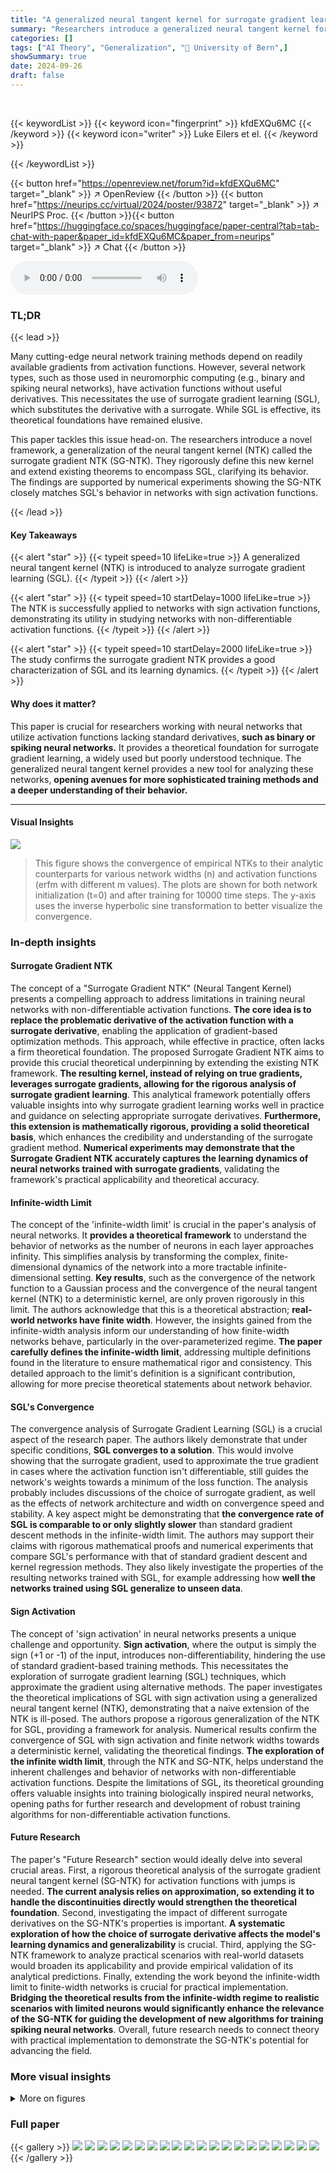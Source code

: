 ```yaml
---
title: "A generalized neural tangent kernel for surrogate gradient learning"
summary: "Researchers introduce a generalized neural tangent kernel for analyzing surrogate gradient learning in neural networks with non-differentiable activation functions, providing a strong theoretical foun..."
categories: []
tags: ["AI Theory", "Generalization", "🏢 University of Bern",]
showSummary: true
date: 2024-09-26
draft: false
---
```


<br>

{{< keywordList >}}
{{< keyword icon="fingerprint" >}} kfdEXQu6MC {{< /keyword >}}
{{< keyword icon="writer" >}} Luke Eilers et el. {{< /keyword >}}
 
{{< /keywordList >}}

{{< button href="https://openreview.net/forum?id=kfdEXQu6MC" target="_blank" >}}
↗ OpenReview
{{< /button >}}
{{< button href="https://neurips.cc/virtual/2024/poster/93872" target="_blank" >}}
↗ NeurIPS Proc.
{{< /button >}}{{< button href="https://huggingface.co/spaces/huggingface/paper-central?tab=tab-chat-with-paper&paper_id=kfdEXQu6MC&paper_from=neurips" target="_blank" >}}
↗ Chat
{{< /button >}}



<audio controls>
    <source src="https://ai-paper-reviewer.com/kfdEXQu6MC/podcast.wav" type="audio/wav">
    Your browser does not support the audio element.
</audio>


### TL;DR


{{< lead >}}

Many cutting-edge neural network training methods depend on readily available gradients from activation functions.  However, several network types, such as those used in neuromorphic computing (e.g., binary and spiking neural networks), have activation functions without useful derivatives. This necessitates the use of surrogate gradient learning (SGL), which substitutes the derivative with a surrogate.  While SGL is effective, its theoretical foundations have remained elusive.

This paper tackles this issue head-on.  The researchers introduce a novel framework, a generalization of the neural tangent kernel (NTK) called the surrogate gradient NTK (SG-NTK). They rigorously define this new kernel and extend existing theorems to encompass SGL, clarifying its behavior. The findings are supported by numerical experiments showing the SG-NTK closely matches SGL's behavior in networks with sign activation functions.

{{< /lead >}}


#### Key Takeaways

{{< alert "star" >}}
{{< typeit speed=10 lifeLike=true >}} A generalized neural tangent kernel (NTK) is introduced to analyze surrogate gradient learning (SGL). {{< /typeit >}}
{{< /alert >}}

{{< alert "star" >}}
{{< typeit speed=10 startDelay=1000 lifeLike=true >}} The NTK is successfully applied to networks with sign activation functions, demonstrating its utility in studying networks with non-differentiable activation functions. {{< /typeit >}}
{{< /alert >}}

{{< alert "star" >}}
{{< typeit speed=10 startDelay=2000 lifeLike=true >}} The study confirms the surrogate gradient NTK provides a good characterization of SGL and its learning dynamics. {{< /typeit >}}
{{< /alert >}}

#### Why does it matter?
This paper is crucial for researchers working with neural networks that utilize activation functions lacking standard derivatives, **such as binary or spiking neural networks.**  It provides a theoretical foundation for surrogate gradient learning, a widely used but poorly understood technique. The generalized neural tangent kernel provides a new tool for analyzing these networks, **opening avenues for more sophisticated training methods and a deeper understanding of their behavior.**

------
#### Visual Insights



![](https://ai-paper-reviewer.com/kfdEXQu6MC/figures_7_1.jpg)

> This figure shows the convergence of empirical NTKs to their analytic counterparts for various network widths (n) and activation functions (erfm with different m values). The plots are shown for both network initialization (t=0) and after training for 10000 time steps. The y-axis uses the inverse hyperbolic sine transformation to better visualize the convergence.







### In-depth insights


#### Surrogate Gradient NTK
The concept of a "Surrogate Gradient NTK" (Neural Tangent Kernel) presents a compelling approach to address limitations in training neural networks with non-differentiable activation functions.  **The core idea is to replace the problematic derivative of the activation function with a surrogate derivative**, enabling the application of gradient-based optimization methods.  This approach, while effective in practice, often lacks a firm theoretical foundation. The proposed Surrogate Gradient NTK aims to provide this crucial theoretical underpinning by extending the existing NTK framework.  **The resulting kernel, instead of relying on true gradients, leverages surrogate gradients, allowing for the rigorous analysis of surrogate gradient learning**. This analytical framework potentially offers valuable insights into why surrogate gradient learning works well in practice and guidance on selecting appropriate surrogate derivatives. **Furthermore, this extension is mathematically rigorous, providing a solid theoretical basis**, which enhances the credibility and understanding of the surrogate gradient method.  **Numerical experiments may demonstrate that the Surrogate Gradient NTK accurately captures the learning dynamics of neural networks trained with surrogate gradients**, validating the framework's practical applicability and theoretical accuracy.

#### Infinite-width Limit
The concept of the 'infinite-width limit' is crucial in the paper's analysis of neural networks.  It **provides a theoretical framework** to understand the behavior of networks as the number of neurons in each layer approaches infinity. This simplifies analysis by transforming the complex, finite-dimensional dynamics of the network into a more tractable infinite-dimensional setting.  **Key results**, such as the convergence of the network function to a Gaussian process and the convergence of the neural tangent kernel (NTK) to a deterministic kernel, are only proven rigorously in this limit. The authors acknowledge that this is a theoretical abstraction; **real-world networks have finite width**. However, the insights gained from the infinite-width analysis inform our understanding of how finite-width networks behave, particularly in the over-parameterized regime.  **The paper carefully defines the infinite-width limit**, addressing multiple definitions found in the literature to ensure mathematical rigor and consistency. This detailed approach to the limit's definition is a significant contribution, allowing for more precise theoretical statements about network behavior.

#### SGL's Convergence
The convergence analysis of Surrogate Gradient Learning (SGL) is a crucial aspect of the research paper.  The authors likely demonstrate that under specific conditions, **SGL converges to a solution**. This would involve showing that the surrogate gradient, used to approximate the true gradient in cases where the activation function isn't differentiable, still guides the network's weights towards a minimum of the loss function.  The analysis probably includes discussions of the choice of surrogate gradient, as well as the effects of network architecture and width on convergence speed and stability.  A key aspect might be demonstrating that **the convergence rate of SGL is comparable to or only slightly slower** than standard gradient descent methods in the infinite-width limit.  The authors may support their claims with rigorous mathematical proofs and numerical experiments that compare SGL's performance with that of standard gradient descent and kernel regression methods. They also likely investigate the properties of the resulting networks trained with SGL, for example addressing how **well the networks trained using SGL generalize to unseen data**.

#### Sign Activation
The concept of 'sign activation' in neural networks presents a unique challenge and opportunity.  **Sign activation**, where the output is simply the sign (+1 or -1) of the input, introduces non-differentiability, hindering the use of standard gradient-based training methods.  This necessitates the exploration of surrogate gradient learning (SGL) techniques, which approximate the gradient using alternative methods.  The paper investigates the theoretical implications of SGL with sign activation using a generalized neural tangent kernel (NTK), demonstrating that a naive extension of the NTK is ill-posed. The authors propose a rigorous generalization of the NTK for SGL, providing a framework for analysis. Numerical results confirm the convergence of SGL with sign activation and finite network widths towards a deterministic kernel, validating the theoretical findings.  **The exploration of the infinite width limit**, through the NTK and SG-NTK, helps understand the inherent challenges and behavior of networks with non-differentiable activation functions.  Despite the limitations of SGL, its theoretical grounding offers valuable insights into training biologically inspired neural networks, opening paths for further research and development of robust training algorithms for non-differentiable activation functions.

#### Future Research
The paper's "Future Research" section would ideally delve into several crucial areas.  First, a rigorous theoretical analysis of the surrogate gradient neural tangent kernel (SG-NTK) for activation functions with jumps is needed.  **The current analysis relies on approximation, so extending it to handle the discontinuities directly would strengthen the theoretical foundation**. Second, investigating the impact of different surrogate derivatives on the SG-NTK's properties is important.  **A systematic exploration of how the choice of surrogate derivative affects the model's learning dynamics and generalizability** is crucial. Third, applying the SG-NTK framework to analyze practical scenarios with real-world datasets would broaden its applicability and provide empirical validation of its analytical predictions. Finally, extending the work beyond the infinite-width limit to finite-width networks is crucial for practical implementation.  **Bridging the theoretical results from the infinite-width regime to realistic scenarios with limited neurons would significantly enhance the relevance of the SG-NTK for guiding the development of new algorithms for training spiking neural networks**. Overall, future research needs to connect theory with practical implementation to demonstrate the SG-NTK's potential for advancing the field.


### More visual insights

<details>
<summary>More on figures
</summary>


![](https://ai-paper-reviewer.com/kfdEXQu6MC/figures_8_1.jpg)

> This figure shows the convergence of empirical and analytical surrogate gradient Neural Tangent Kernels (SG-NTKs) in the infinite-width limit.  The plots compare empirical SG-NTKs from ten networks with different hidden layer widths (n = 10, 100, 500, 1000) and activation functions erfm (m = 2, 5, 20)  to the analytical SG-NTKs at initialization and after gradient-descent training.  The y-axis is scaled using the inverse hyperbolic sine function (asinh) for better visualization of the convergence behavior. The results demonstrate that the empirical SG-NTKs converge to the analytical ones as the network width increases, supporting the theoretical findings about the SG-NTK's convergence.


![](https://ai-paper-reviewer.com/kfdEXQu6MC/figures_8_2.jpg)

> This figure compares the results of surrogate gradient learning (SGL) with the surrogate gradient neural tangent kernel (SG-NTK).  Panel (a) shows the results for networks with hidden layer width of 500, comparing the mean network prediction (blue) with the mean and confidence bounds of the Gaussian process prediction (black line and grey area). The mean network predictions using SGL agrees well with the SG-NTK prediction. Panel (b) demonstrates that the agreement between the SG-NTK and the SGL mean prediction is even better with increasing network width (100 and 20).


![](https://ai-paper-reviewer.com/kfdEXQu6MC/figures_14_1.jpg)

> This figure shows the target function used in the numerical experiments of the paper, along with the training data points.  The function is a 2D surface plotted against angle α, showing its oscillating, non-linear nature. The training points are superimposed on the curve, illustrating the data points used to train and validate the models.


![](https://ai-paper-reviewer.com/kfdEXQu6MC/figures_14_2.jpg)

> This figure compares the results of surrogate gradient learning (SGL) with the predictions of the surrogate gradient neural tangent kernel (SG-NTK).  Panel (a) shows the distribution of 500 networks trained using SGL, their mean, the SG-NTK Gaussian process (GP) mean and confidence intervals, and the Esign kernel regression. Panel (b) shows the same but for different network widths. The agreement between SGL and SG-NTK indicates that SG-NTK provides a good characterization of SGL.


![](https://ai-paper-reviewer.com/kfdEXQu6MC/figures_15_1.jpg)

> This figure shows the mean squared errors between the empirical and analytical NTKs from Figure 1.  The thin lines represent the MSE for each of the 10 individual networks, while the thicker lines show the average MSE across all 10 networks.  The plot illustrates the convergence of the empirical NTKs to their analytical counterparts as the hidden layer width (n) increases, for different values of the parameter m (which controls the sharpness of the activation function approximation).


![](https://ai-paper-reviewer.com/kfdEXQu6MC/figures_15_2.jpg)

> This figure shows the mean squared error between the empirical and analytical NTKs plotted in Figure 1.  The thin lines represent the MSE for each of the ten individual networks, while the thick line shows the average MSE across all ten networks. The plot is broken down by the parameter 'm' (which determines the steepness of the approximation to the sign function) and the hidden layer width 'n'. This visualization helps to demonstrate the convergence of empirical NTKs to their analytical counterparts as the network width increases.


</details>






### Full paper

{{< gallery >}}
<img src="https://ai-paper-reviewer.com/kfdEXQu6MC/1.png" class="grid-w50 md:grid-w33 xl:grid-w25" />
<img src="https://ai-paper-reviewer.com/kfdEXQu6MC/2.png" class="grid-w50 md:grid-w33 xl:grid-w25" />
<img src="https://ai-paper-reviewer.com/kfdEXQu6MC/3.png" class="grid-w50 md:grid-w33 xl:grid-w25" />
<img src="https://ai-paper-reviewer.com/kfdEXQu6MC/4.png" class="grid-w50 md:grid-w33 xl:grid-w25" />
<img src="https://ai-paper-reviewer.com/kfdEXQu6MC/5.png" class="grid-w50 md:grid-w33 xl:grid-w25" />
<img src="https://ai-paper-reviewer.com/kfdEXQu6MC/6.png" class="grid-w50 md:grid-w33 xl:grid-w25" />
<img src="https://ai-paper-reviewer.com/kfdEXQu6MC/7.png" class="grid-w50 md:grid-w33 xl:grid-w25" />
<img src="https://ai-paper-reviewer.com/kfdEXQu6MC/8.png" class="grid-w50 md:grid-w33 xl:grid-w25" />
<img src="https://ai-paper-reviewer.com/kfdEXQu6MC/9.png" class="grid-w50 md:grid-w33 xl:grid-w25" />
<img src="https://ai-paper-reviewer.com/kfdEXQu6MC/10.png" class="grid-w50 md:grid-w33 xl:grid-w25" />
<img src="https://ai-paper-reviewer.com/kfdEXQu6MC/11.png" class="grid-w50 md:grid-w33 xl:grid-w25" />
<img src="https://ai-paper-reviewer.com/kfdEXQu6MC/12.png" class="grid-w50 md:grid-w33 xl:grid-w25" />
<img src="https://ai-paper-reviewer.com/kfdEXQu6MC/13.png" class="grid-w50 md:grid-w33 xl:grid-w25" />
<img src="https://ai-paper-reviewer.com/kfdEXQu6MC/14.png" class="grid-w50 md:grid-w33 xl:grid-w25" />
<img src="https://ai-paper-reviewer.com/kfdEXQu6MC/15.png" class="grid-w50 md:grid-w33 xl:grid-w25" />
<img src="https://ai-paper-reviewer.com/kfdEXQu6MC/16.png" class="grid-w50 md:grid-w33 xl:grid-w25" />
<img src="https://ai-paper-reviewer.com/kfdEXQu6MC/17.png" class="grid-w50 md:grid-w33 xl:grid-w25" />
<img src="https://ai-paper-reviewer.com/kfdEXQu6MC/18.png" class="grid-w50 md:grid-w33 xl:grid-w25" />
<img src="https://ai-paper-reviewer.com/kfdEXQu6MC/19.png" class="grid-w50 md:grid-w33 xl:grid-w25" />
<img src="https://ai-paper-reviewer.com/kfdEXQu6MC/20.png" class="grid-w50 md:grid-w33 xl:grid-w25" />
{{< /gallery >}}